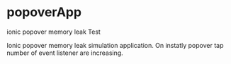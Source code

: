 # popoverApp
ionic popover memory leak Test

Ionic popover memory leak simulation application. On instatly popover tap number of event listener are increasing.
